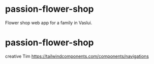 # passion-flower-shop
Flower shop web app for a family in Vaslui.

# passion-flower-shop
creative Tim
https://tailwindcomponents.com/components/navigations

